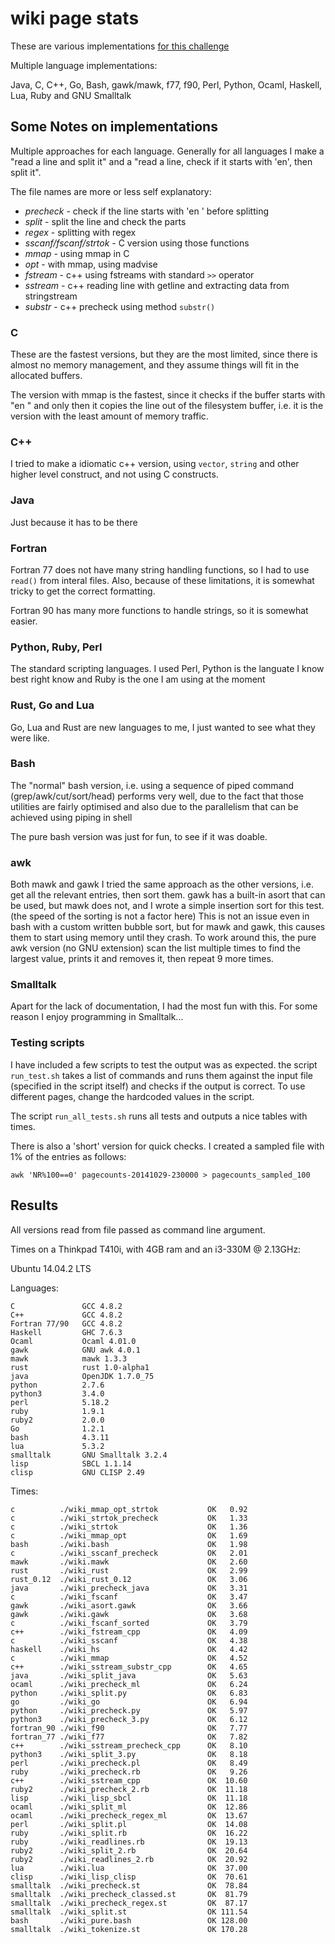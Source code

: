 # wiki page stats

These are various implementations [for this challenge](https://gist.github.com/search?q=wmstats)

Multiple language implementations:

Java, C, C++, Go, Bash, gawk/mawk, f77, f90, Perl, Python, Ocaml, Haskell, Lua, Ruby and GNU Smalltalk

## Some Notes on implementations

Multiple approaches for each language. Generally for all languages I make a "read a line and split it" and a 
"read a line, check if it starts with 'en', then split it".

The file names are more or less self explanatory:

- *precheck* - check if the line starts with 'en ' before splitting
- *split* - split the line and check the parts
- *regex* - splitting with regex
- *sscanf/fscanf/strtok* - C version using those functions
- *mmap* - using mmap in C
- *opt* - with mmap, using madvise
- *fstream* - c++ using fstreams with standard `>>` operator
- *sstream* - c++ reading line with getline and extracting data from stringstream
- *substr* - c++ precheck using method `substr()`

### C

These are the fastest versions, but they are the most limited, since there is almost no memory management, and they assume
things will fit in the allocated buffers.

The version with mmap is the fastest, since it checks if the buffer starts with "en " and only then
it copies the line out of the filesystem buffer, i.e. it is the version with the least amount of memory traffic.

### C++

I tried to make a idiomatic c++ version, using `vector`, `string` and other higher level construct, and not using C constructs.

### Java

Just because it has to be there

### Fortran

Fortran 77 does not have many string handling functions, so I had to use `read()` from interal files. Also, because
of these limitations, it is somewhat tricky to get the correct formatting.

Fortran 90 has many more functions to handle strings, so it is somewhat easier.

### Python, Ruby, Perl

The standard scripting languages. I used Perl, Python is the languate I know best right know and Ruby is the one I am using at the moment

### Rust, Go and Lua

Go, Lua and Rust are new languages to me, I just wanted to see what they were like.

### Bash

The "normal" bash version, i.e. using a sequence of piped command (grep/awk/cut/sort/head) performs very well, 
due to the fact that those utilities are fairly optimised and also due to the parallelism that can be achieved 
using piping in shell

The pure bash version was just for fun, to see if it was doable. 

### awk

Both mawk and gawk I tried the same approach as the other versions, i.e. get all the relevant entries, then sort them. gawk has a built-in asort
that can be used, but mawk does not, and I wrote a simple insertion sort for this test. (the speed of the sorting is not a factor here)
This is not an issue even in bash with a custom written bubble sort, but for mawk and gawk, this causes them to start using 
memory until they crash. To work around this, the pure awk version (no GNU extension) scan the list multiple times to find
the largest value, prints it and removes it, then repeat 9 more times.

### Smalltalk

Apart for the lack of documentation, I had the most fun with this. For some reason I enjoy programming in Smalltalk...

### Testing scripts

I have included a few scripts to test the output was as expected. the script `run_test.sh` takes a list of commands and runs them against the
input file (specified in the script itself) and checks if the output is correct. To use different pages, change the hardcoded values in the script.

The script `run_all_tests.sh` runs all tests and outputs a nice tables with times.

There is also a 'short' version for quick checks. I created a sampled file with 1% of the entries as follows:

`awk 'NR%100==0' pagecounts-20141029-230000 > pagecounts_sampled_100`

## Results

All versions read from file passed as command line argument.

Times on a Thinkpad T410i, with 4GB ram and an i3-330M @ 2.13GHz:

Ubuntu 14.04.2 LTS

Languages:
```
C               GCC 4.8.2
C++             GCC 4.8.2
Fortran 77/90   GCC 4.8.2
Haskell         GHC 7.6.3
Ocaml           Ocaml 4.01.0
gawk            GNU awk 4.0.1
mawk            mawk 1.3.3
rust            rust 1.0-alpha1
java            OpenJDK 1.7.0_75
python          2.7.6
python3         3.4.0
perl            5.18.2
ruby            1.9.1
ruby2           2.0.0
Go              1.2.1
bash            4.3.11
lua             5.3.2
smalltalk       GNU Smalltalk 3.2.4
lisp            SBCL 1.1.14
clisp           GNU CLISP 2.49
```

Times:

```
c          ./wiki_mmap_opt_strtok           OK   0.92 
c          ./wiki_strtok_precheck           OK   1.33 
c          ./wiki_strtok                    OK   1.36 
c          ./wiki_mmap_opt                  OK   1.69 
bash       ./wiki.bash                      OK   1.98 
c          ./wiki_sscanf_precheck           OK   2.01 
mawk       ./wiki.mawk                      OK   2.60 
rust       ./wiki_rust                      OK   2.99 
rust_0.12  ./wiki_rust_0.12                 OK   3.06 
java       ./wiki_precheck_java             OK   3.31 
c          ./wiki_fscanf                    OK   3.47 
gawk       ./wiki_asort.gawk                OK   3.66 
gawk       ./wiki.gawk                      OK   3.68 
c          ./wiki_fscanf_sorted             OK   3.79 
c++        ./wiki_fstream_cpp               OK   4.09 
c          ./wiki_sscanf                    OK   4.38 
haskell    ./wiki_hs                        OK   4.42 
c          ./wiki_mmap                      OK   4.52 
c++        ./wiki_sstream_substr_cpp        OK   4.65 
java       ./wiki_split_java                OK   5.63 
ocaml      ./wiki_precheck_ml               OK   6.24 
python     ./wiki_split.py                  OK   6.83 
go         ./wiki_go                        OK   6.94 
python     ./wiki_precheck.py               OK   5.97
python3    ./wiki_precheck_3.py             OK   6.12 
fortran_90 ./wiki_f90                       OK   7.77 
fortran_77 ./wiki_f77                       OK   7.82 
c++        ./wiki_sstream_precheck_cpp      OK   8.10 
python3    ./wiki_split_3.py                OK   8.18 
perl       ./wiki_precheck.pl               OK   8.49 
ruby       ./wiki_precheck.rb               OK   9.26 
c++        ./wiki_sstream_cpp               OK  10.60 
ruby2      ./wiki_precheck_2.rb             OK  11.18 
lisp       ./wiki_lisp_sbcl                 OK  11.18 
ocaml      ./wiki_split_ml                  OK  12.86
ocaml      ./wiki_precheck_regex_ml         OK  13.67 
perl       ./wiki_split.pl                  OK  14.08 
ruby       ./wiki_split.rb                  OK  16.22 
ruby       ./wiki_readlines.rb              OK  19.13 
ruby2      ./wiki_split_2.rb                OK  20.64 
ruby2      ./wiki_readlines_2.rb            OK  20.92 
lua        ./wiki.lua                       OK  37.00 
clisp      ./wiki_lisp_clisp                OK  70.61 
smalltalk  ./wiki_precheck.st               OK  78.84 
smalltalk  ./wiki_precheck_classed.st       OK  81.79 
smalltalk  ./wiki_precheck_regex.st         OK  87.17 
smalltalk  ./wiki_split.st                  OK 111.54 
bash       ./wiki_pure.bash                 OK 128.00 
smalltalk  ./wiki_tokenize.st               OK 170.28 
```

